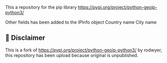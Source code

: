 This a repository for the pip library https://pypi.org/project/python-geoip-python3/ 

Other fields has been added to the IPInfo object
Country name
City name


## 💬 Disclaimer

This is a fork of https://pypi.org/project/python-geoip-python3/ by rodwyer, this repository has been upload because original is unpublished.

